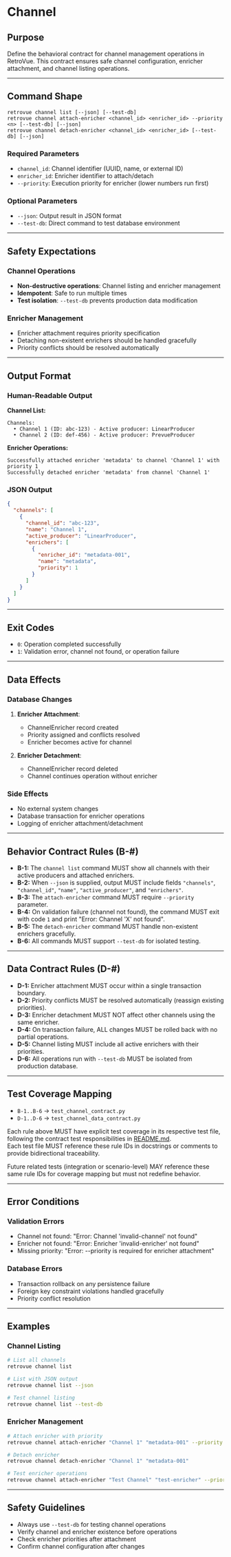 # Channel

## Purpose

Define the behavioral contract for channel management operations in RetroVue. This contract ensures safe channel configuration, enricher attachment, and channel listing operations.

---

## Command Shape

```
retrovue channel list [--json] [--test-db]
retrovue channel attach-enricher <channel_id> <enricher_id> --priority <n> [--test-db] [--json]
retrovue channel detach-enricher <channel_id> <enricher_id> [--test-db] [--json]
```

### Required Parameters

- `channel_id`: Channel identifier (UUID, name, or external ID)
- `enricher_id`: Enricher identifier to attach/detach
- `--priority`: Execution priority for enricher (lower numbers run first)

### Optional Parameters

- `--json`: Output result in JSON format
- `--test-db`: Direct command to test database environment

---

## Safety Expectations

### Channel Operations

- **Non-destructive operations**: Channel listing and enricher management
- **Idempotent**: Safe to run multiple times
- **Test isolation**: `--test-db` prevents production data modification

### Enricher Management

- Enricher attachment requires priority specification
- Detaching non-existent enrichers should be handled gracefully
- Priority conflicts should be resolved automatically

---

## Output Format

### Human-Readable Output

**Channel List:**

```
Channels:
  • Channel 1 (ID: abc-123) - Active producer: LinearProducer
  • Channel 2 (ID: def-456) - Active producer: PrevueProducer
```

**Enricher Operations:**

```
Successfully attached enricher 'metadata' to channel 'Channel 1' with priority 1
Successfully detached enricher 'metadata' from channel 'Channel 1'
```

### JSON Output

```json
{
  "channels": [
    {
      "channel_id": "abc-123",
      "name": "Channel 1",
      "active_producer": "LinearProducer",
      "enrichers": [
        {
          "enricher_id": "metadata-001",
          "name": "metadata",
          "priority": 1
        }
      ]
    }
  ]
}
```

---

## Exit Codes

- `0`: Operation completed successfully
- `1`: Validation error, channel not found, or operation failure

---

## Data Effects

### Database Changes

1. **Enricher Attachment**:

   - ChannelEnricher record created
   - Priority assigned and conflicts resolved
   - Enricher becomes active for channel

2. **Enricher Detachment**:
   - ChannelEnricher record deleted
   - Channel continues operation without enricher

### Side Effects

- No external system changes
- Database transaction for enricher operations
- Logging of enricher attachment/detachment

---

## Behavior Contract Rules (B-#)

- **B-1:** The `channel list` command MUST show all channels with their active producers and attached enrichers.
- **B-2:** When `--json` is supplied, output MUST include fields `"channels"`, `"channel_id"`, `"name"`, `"active_producer"`, and `"enrichers"`.
- **B-3:** The `attach-enricher` command MUST require `--priority` parameter.
- **B-4:** On validation failure (channel not found), the command MUST exit with code `1` and print "Error: Channel 'X' not found".
- **B-5:** The `detach-enricher` command MUST handle non-existent enrichers gracefully.
- **B-6:** All commands MUST support `--test-db` for isolated testing.

---

## Data Contract Rules (D-#)

- **D-1:** Enricher attachment MUST occur within a single transaction boundary.
- **D-2:** Priority conflicts MUST be resolved automatically (reassign existing priorities).
- **D-3:** Enricher detachment MUST NOT affect other channels using the same enricher.
- **D-4:** On transaction failure, ALL changes MUST be rolled back with no partial operations.
- **D-5:** Channel listing MUST include all active enrichers with their priorities.
- **D-6:** All operations run with `--test-db` MUST be isolated from production database.

---

## Test Coverage Mapping

- `B-1..B-6` → `test_channel_contract.py`
- `D-1..D-6` → `test_channel_data_contract.py`

Each rule above MUST have explicit test coverage in its respective test file, following the contract test responsibilities in [README.md](./README.md).  
Each test file MUST reference these rule IDs in docstrings or comments to provide bidirectional traceability.

Future related tests (integration or scenario-level) MAY reference these same rule IDs for coverage mapping but must not redefine behavior.

---

## Error Conditions

### Validation Errors

- Channel not found: "Error: Channel 'invalid-channel' not found"
- Enricher not found: "Error: Enricher 'invalid-enricher' not found"
- Missing priority: "Error: --priority is required for enricher attachment"

### Database Errors

- Transaction rollback on any persistence failure
- Foreign key constraint violations handled gracefully
- Priority conflict resolution

---

## Examples

### Channel Listing

```bash
# List all channels
retrovue channel list

# List with JSON output
retrovue channel list --json

# Test channel listing
retrovue channel list --test-db
```

### Enricher Management

```bash
# Attach enricher with priority
retrovue channel attach-enricher "Channel 1" "metadata-001" --priority 1

# Detach enricher
retrovue channel detach-enricher "Channel 1" "metadata-001"

# Test enricher operations
retrovue channel attach-enricher "Test Channel" "test-enricher" --priority 1 --test-db
```

---

## Safety Guidelines

- Always use `--test-db` for testing channel operations
- Verify channel and enricher existence before operations
- Check enricher priorities after attachment
- Confirm channel configuration after changes


